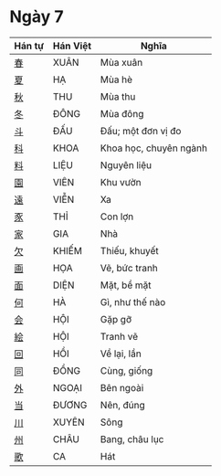 <link href="styles.css" rel="stylesheet">

# Ngày 7

| Hán tự | Hán Việt | Nghĩa |
| -------------------------------- | ------ | --------------- |
| [<span class="stroke-order">春</span>](https://www.tiengnhatdongian.com/kanji/giai-nghia-kanji-春) | XUÂN | Mùa xuân |
| [<span class="stroke-order">夏</span>](https://www.tiengnhatdongian.com/kanji/giai-nghia-kanji-夏) | HẠ | Mùa hè |
| [<span class="stroke-order">秋</span>](https://www.tiengnhatdongian.com/kanji/giai-nghia-kanji-秋) | THU | Mùa thu |
| [<span class="stroke-order">冬</span>](https://www.tiengnhatdongian.com/kanji/giai-nghia-kanji-冬) | ĐÔNG | Mùa đông |
| [<span class="stroke-order">斗</span>](https://www.tiengnhatdongian.com/kanji/giai-nghia-kanji-斗) | ĐẤU | Đấu; một đơn vị đo |
| [<span class="stroke-order">科</span>](https://www.tiengnhatdongian.com/kanji/giai-nghia-kanji-科) | KHOA | Khoa học, chuyên ngành |
| [<span class="stroke-order">料</span>](https://www.tiengnhatdongian.com/kanji/giai-nghia-kanji-料) | LIỆU | Nguyên liệu |
| [<span class="stroke-order">園</span>](https://www.tiengnhatdongian.com/kanji/giai-nghia-kanji-園) | VIÊN | Khu vườn |
| [<span class="stroke-order">遠</span>](https://www.tiengnhatdongian.com/kanji/giai-nghia-kanji-遠) | VIỄN | Xa |
| [<span class="stroke-order">豕</span>](https://www.tiengnhatdongian.com/kanji/giai-nghia-kanji-豕) | THỈ | Con lợn |
| [<span class="stroke-order">家</span>](https://www.tiengnhatdongian.com/kanji/giai-nghia-kanji-家) | GIA | Nhà |
| [<span class="stroke-order">欠</span>](https://www.tiengnhatdongian.com/kanji/giai-nghia-kanji-欠) | KHIẾM | Thiếu, khuyết |
| [<span class="stroke-order">画</span>](https://www.tiengnhatdongian.com/kanji/giai-nghia-kanji-画) | HỌA | Vẽ, bức tranh |
| [<span class="stroke-order">面</span>](https://www.tiengnhatdongian.com/kanji/giai-nghia-kanji-面) | DIỆN | Mặt, bề mặt |
| [<span class="stroke-order">何</span>](https://www.tiengnhatdongian.com/kanji/giai-nghia-kanji-何) | HÀ | Gì, như thế nào |
| [<span class="stroke-order">会</span>](https://www.tiengnhatdongian.com/kanji/giai-nghia-kanji-会) | HỘI | Gặp gỡ |
| [<span class="stroke-order">絵</span>](https://www.tiengnhatdongian.com/kanji/giai-nghia-kanji-絵) | HỘI | Tranh vẽ |
| [<span class="stroke-order">回</span>](https://www.tiengnhatdongian.com/kanji/giai-nghia-kanji-回) | HỒI | Về lại, lần |
| [<span class="stroke-order">同</span>](https://www.tiengnhatdongian.com/kanji/giai-nghia-kanji-同) | ĐỒNG | Cùng, giống |
| [<span class="stroke-order">外</span>](https://www.tiengnhatdongian.com/kanji/giai-nghia-kanji-外) | NGOẠI | Bên ngoài |
| [<span class="stroke-order">当</span>](https://www.tiengnhatdongian.com/kanji/giai-nghia-kanji-当) | ĐƯƠNG | Nên, đúng |
| [<span class="stroke-order">川</span>](https://www.tiengnhatdongian.com/kanji/giai-nghia-kanji-川) | XUYÊN | Sông |
| [<span class="stroke-order">州</span>](https://www.tiengnhatdongian.com/kanji/giai-nghia-kanji-州) | CHÂU | Bang, châu lục |
| [<span class="stroke-order">歌</span>](https://www.tiengnhatdongian.com/kanji/giai-nghia-kanji-歌) | CA | Hát |
